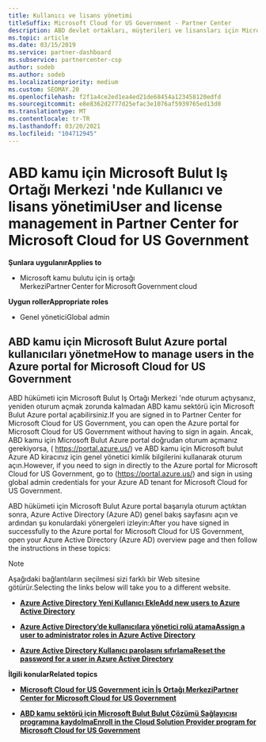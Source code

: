 ```yaml
---
title: Kullanıcı ve lisans yönetimi
titleSuffix: Microsoft Cloud for US Government - Partner Center
description: ABD devlet ortakları, müşterileri ve lisansları için Microsoft Bulut Iş Ortağı Merkezi 'nin yanı sıra parola sıfırlamaları hakkında bilgi edinin.
ms.topic: article
ms.date: 03/15/2019
ms.service: partner-dashboard
ms.subservice: partnercenter-csp
author: sodeb
ms.author: sodeb
ms.localizationpriority: medium
ms.custom: SEOMAY.20
ms.openlocfilehash: f2f1a4ce2ed1ea4ed21de68454a123458120edfd
ms.sourcegitcommit: e8e8362d2777d25efac3e1076af5939765ed13d0
ms.translationtype: MT
ms.contentlocale: tr-TR
ms.lasthandoff: 03/20/2021
ms.locfileid: "104712945"
---
```

# <a name="user-and-license-management-in-partner-center-for-microsoft-cloud-for-us-government"></a><span data-ttu-id="942a5-103">ABD kamu için Microsoft Bulut Iş Ortağı Merkezi 'nde Kullanıcı ve lisans yönetimi</span><span class="sxs-lookup"><span data-stu-id="942a5-103">User and license management in Partner Center for Microsoft Cloud for US Government</span></span>

<span data-ttu-id="942a5-104">**Şunlara uygulanır**</span><span class="sxs-lookup"><span data-stu-id="942a5-104">**Applies to**</span></span>

- <span data-ttu-id="942a5-105">Microsoft kamu bulutu için iş ortağı Merkezi</span><span class="sxs-lookup"><span data-stu-id="942a5-105">Partner Center for Microsoft Government cloud</span></span>

<span data-ttu-id="942a5-106">**Uygun roller**</span><span class="sxs-lookup"><span data-stu-id="942a5-106">**Appropriate roles**</span></span>

- <span data-ttu-id="942a5-107">Genel yönetici</span><span class="sxs-lookup"><span data-stu-id="942a5-107">Global admin</span></span>

## <a name="how-to-manage-users-in-the-azure-portal-for-microsoft-cloud-for-us-government"></a><span data-ttu-id="942a5-108">ABD kamu için Microsoft Bulut Azure portal kullanıcıları yönetme</span><span class="sxs-lookup"><span data-stu-id="942a5-108">How to manage users in the Azure portal for Microsoft Cloud for US Government</span></span>

<span data-ttu-id="942a5-109">ABD hükümeti için Microsoft Bulut Iş Ortağı Merkezi 'nde oturum açtıysanız, yeniden oturum açmak zorunda kalmadan ABD kamu sektörü için Microsoft Bulut Azure portal açabilirsiniz.</span><span class="sxs-lookup"><span data-stu-id="942a5-109">If you are signed in to Partner Center for Microsoft Cloud for US Government, you can open the Azure portal for Microsoft Cloud for US Government without having to sign in again.</span></span> <span data-ttu-id="942a5-110">Ancak, ABD kamu için Microsoft Bulut Azure portal doğrudan oturum açmanız gerekiyorsa, ( https://portal.azure.us/) ve ABD kamu için Microsoft bulut Azure AD kiracınız için genel yönetici kimlik bilgilerini kullanarak oturum açın.</span><span class="sxs-lookup"><span data-stu-id="942a5-110">However, if you need to sign in directly to the Azure portal for Microsoft Cloud for US Government, go to (https://portal.azure.us/) and sign in using global admin credentials for your Azure AD tenant for Microsoft Cloud for US Government.</span></span>

<span data-ttu-id="942a5-111">ABD hükümeti için Microsoft Bulut Azure portal başarıyla oturum açtıktan sonra, Azure Active Directory (Azure AD) genel bakış sayfasını açın ve ardından şu konulardaki yönergeleri izleyin:</span><span class="sxs-lookup"><span data-stu-id="942a5-111">After you have signed in successfully to the Azure portal for Microsoft Cloud for US Government, open your Azure Active Directory (Azure AD) overview page and then follow the instructions in these topics:</span></span>

> [!NOTE]  
> <span data-ttu-id="942a5-112">Aşağıdaki bağlantıların seçilmesi sizi farklı bir Web sitesine götürür.</span><span class="sxs-lookup"><span data-stu-id="942a5-112">Selecting the links below will take you to a different website.</span></span> 

-  [<span data-ttu-id="942a5-113">**Azure Active Directory Yeni Kullanıcı Ekle**</span><span class="sxs-lookup"><span data-stu-id="942a5-113">**Add new users to Azure Active Directory**</span></span>](/azure/active-directory/active-directory-users-create-azure-portal)

-  [<span data-ttu-id="942a5-114">**Azure Active Directory’de kullanıcılara yönetici rolü atama**</span><span class="sxs-lookup"><span data-stu-id="942a5-114">**Assign a user to administrator roles in Azure Active Directory**</span></span>](/azure/active-directory/active-directory-users-assign-role-azure-portal)

-  [<span data-ttu-id="942a5-115">**Azure Active Directory Kullanıcı parolasını sıfırlama**</span><span class="sxs-lookup"><span data-stu-id="942a5-115">**Reset the password for a user in Azure Active Directory**</span></span>](/azure/active-directory/active-directory-users-reset-password-azure-portal)

<span data-ttu-id="942a5-116">**İlgili konular**</span><span class="sxs-lookup"><span data-stu-id="942a5-116">**Related topics**</span></span>

-  [<span data-ttu-id="942a5-117">**Microsoft Cloud for US Government için İş Ortağı Merkezi**</span><span class="sxs-lookup"><span data-stu-id="942a5-117">**Partner Center for Microsoft Cloud for US Government**</span></span>](partner-center-for-microsoft-us-govt-cloud.md)

-  [<span data-ttu-id="942a5-118">**ABD kamu sektörü için Microsoft Bulut Bulut Çözümü Sağlayıcısı programına kaydolma**</span><span class="sxs-lookup"><span data-stu-id="942a5-118">**Enroll in the Cloud Solution Provider program for Microsoft Cloud for US Government**</span></span>](enroll-in-csp-for-microsoft-us-govt-cloud.md)